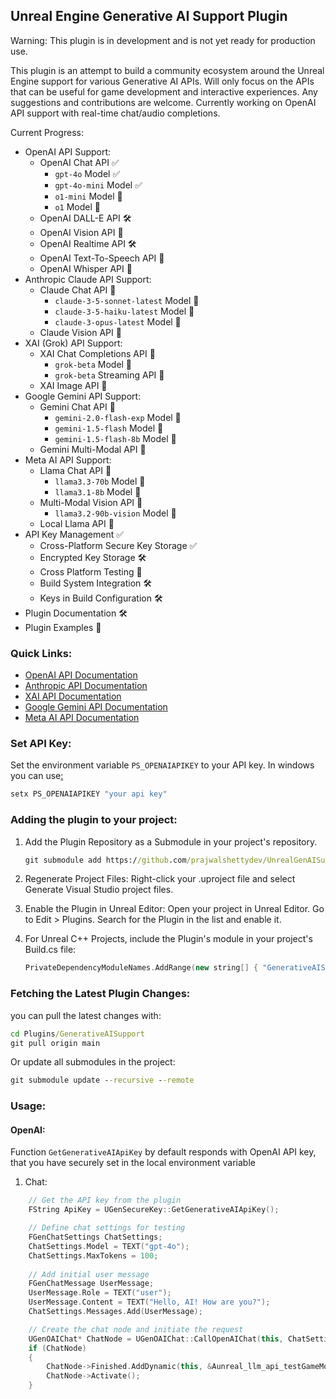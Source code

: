 ## Unreal Engine Generative AI Support Plugin

Warning: This plugin is in development and is not yet ready for production use.

This plugin is an attempt to build a community ecosystem around the Unreal Engine support for various Generative AI
APIs. Will only focus on the APIs that can be useful for game development and interactive experiences. Any suggestions and contributions are welcome.
Currently working on OpenAI API support with real-time chat/audio completions.

Current Progress:

- OpenAI API Support:
    - OpenAI Chat API ✅
        - `gpt-4o` Model ✅
        - `gpt-4o-mini` Model ✅
        - `o1-mini` Model 🚧
        - `o1` Model 🚧
    - OpenAI DALL-E API 🛠️
    - OpenAI Vision API 🚧
    - OpenAI Realtime API 🛠️
    - OpenAI Text-To-Speech API 🚧
    - OpenAI Whisper API 🚧
- Anthropic Claude API Support:
    - Claude Chat API 🚧
        - `claude-3-5-sonnet-latest` Model 🚧
        - `claude-3-5-haiku-latest` Model 🚧
        - `claude-3-opus-latest` Model 🚧
    - Claude Vision API 🚧
- XAI (Grok) API Support:
    - XAI Chat Completions API 🚧
        - `grok-beta` Model 🚧
        - `grok-beta` Streaming API 🚧
    - XAI Image API 🚧
- Google Gemini API Support:
    - Gemini Chat API 🚧
        - `gemini-2.0-flash-exp` Model 🚧
        - `gemini-1.5-flash` Model 🚧
        - `gemini-1.5-flash-8b` Model 🚧
    - Gemini Multi-Modal API 🚧
- Meta AI API Support:
    - Llama Chat API 🚧
        - `llama3.3-70b` Model 🚧
        - `llama3.1-8b` Model 🚧
    - Multi-Modal Vision API 🚧
        - `llama3.2-90b-vision` Model 🚧
    - Local Llama API 🚧
- API Key Management ✅
    - Cross-Platform Secure Key Storage ✅
    - Encrypted Key Storage 🛠️
    - Cross Platform Testing 🚧
    - Build System Integration 🛠️
    - Keys in Build Configuration 🛠️
- Plugin Documentation 🛠️
- Plugin Examples 🚧

### Quick Links:

- [OpenAI API Documentation](https://platform.openai.com/docs/api-reference)
- [Anthropic API Documentation](https://docs.anthropic.com/en/docs/about-claude/models)
- [XAI API Documentation](https://docs.x.ai/api)
- [Google Gemini API Documentation](https://ai.google.dev/gemini-api/docs/models/gemini)
- [Meta AI API Documentation](https://docs.llama-api.com/quickstart#available-models)

### Set API Key:

Set the environment variable `PS_OPENAIAPIKEY` to your API key.
In windows you can use[:]()

```cmd
setx PS_OPENAIAPIKEY "your api key"
```

### Adding the plugin to your project:

1. Add the Plugin Repository as a Submodule in your project's repository.

   ```cmd
   git submodule add https://github.com/prajwalshettydev/UnrealGenAISupport Plugins/GenerativeAISupport
   ```

2. Regenerate Project Files:
   Right-click your .uproject file and select Generate Visual Studio project files.
3. Enable the Plugin in Unreal Editor:
   Open your project in Unreal Editor. Go to Edit > Plugins. Search for the Plugin in the list and enable it.
4. For Unreal C++ Projects, include the Plugin's module in your project's Build.cs file:

   ```cpp
   PrivateDependencyModuleNames.AddRange(new string[] { "GenerativeAISupport" });
   ```

### Fetching the Latest Plugin Changes:

you can pull the latest changes with:

```cmd
cd Plugins/GenerativeAISupport
git pull origin main
```

Or update all submodules in the project:

```cmd
git submodule update --recursive --remote
```

### Usage:

#### OpenAI:

Function `GetGenerativeAIApiKey` by default responds with OpenAI API key, that you have securely set in the local
environment variable

1. Chat:

```cpp
	// Get the API key from the plugin
	FString ApiKey = UGenSecureKey::GetGenerativeAIApiKey();

	// Define chat settings for testing
	FGenChatSettings ChatSettings;
	ChatSettings.Model = TEXT("gpt-4o");
	ChatSettings.MaxTokens = 100;
    
	// Add initial user message
	FGenChatMessage UserMessage;
	UserMessage.Role = TEXT("user");
	UserMessage.Content = TEXT("Hello, AI! How are you?");
	ChatSettings.Messages.Add(UserMessage);

	// Create the chat node and initiate the request
	UGenOAIChat* ChatNode = UGenOAIChat::CallOpenAIChat(this, ChatSettings);
	if (ChatNode)
	{
		ChatNode->Finished.AddDynamic(this, &Aunreal_llm_api_testGameMode::OnChatCompletion);
		ChatNode->Activate();
	}
```